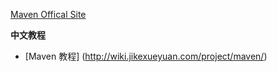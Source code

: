 [Maven Offical Site](http://maven.apache.org/)

**中文教程**

* [Maven 教程] (http://wiki.jikexueyuan.com/project/maven/)
